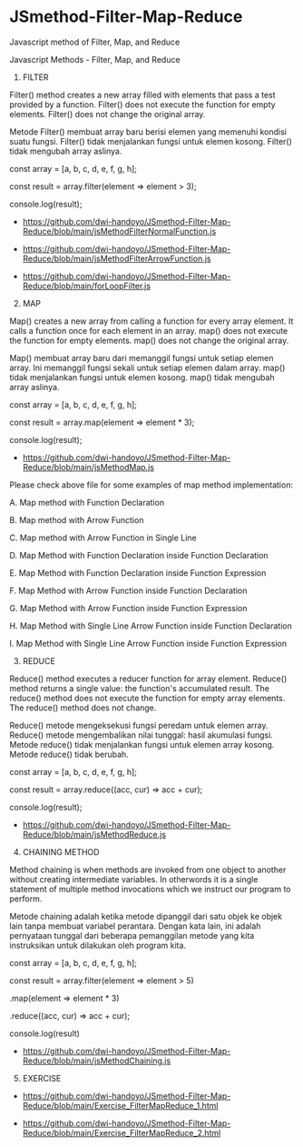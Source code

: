 # JSmethod-Filter-Map-Reduce
Javascript method of Filter, Map, and Reduce

Javascript Methods - Filter, Map, and Reduce

1. FILTER

Filter() method creates a new array filled with elements that pass a test provided by a function. Filter() does not execute the function for empty elements. Filter() does not change the original array.

Metode Filter() membuat array baru berisi elemen yang memenuhi kondisi suatu fungsi. Filter() tidak menjalankan fungsi untuk elemen kosong. Filter() tidak mengubah array aslinya.

const array = [a, b, c, d, e, f, g, h];

const result = array.filter(element => element > 3);

console.log(result);

* https://github.com/dwi-handoyo/JSmethod-Filter-Map-Reduce/blob/main/jsMethodFilterNormalFunction.js

* https://github.com/dwi-handoyo/JSmethod-Filter-Map-Reduce/blob/main/jsMethodFilterArrowFunction.js

* https://github.com/dwi-handoyo/JSmethod-Filter-Map-Reduce/blob/main/forLoopFilter.js

2. MAP

Map() creates a new array from calling a function for every array element. It calls a function once for each element in an array. map() does not execute the function for empty elements. map() does not change the original array.

Map() membuat array baru dari memanggil fungsi untuk setiap elemen array. Ini memanggil fungsi sekali untuk setiap elemen dalam array. map() tidak menjalankan fungsi untuk elemen kosong. map() tidak mengubah array aslinya.

const array = [a, b, c, d, e, f, g, h];

const result = array.map(element => element * 3);

console.log(result);

* https://github.com/dwi-handoyo/JSmethod-Filter-Map-Reduce/blob/main/jsMethodMap.js

Please check above file for some examples of map method implementation:

A. Map method with Function Declaration

B. Map method with Arrow Function 

C. Map method with Arrow Function in Single Line

D. Map Method with Function Declaration inside Function Declaration

E. Map Method with Function Declaration inside Function Expression

F. Map Method with Arrow Function inside Function Declaration

G. Map Method with Arrow Function inside Function Expression

H. Map Method with Single Line Arrow Function inside Function Declaration

I. Map Method with Single Line Arrow Function inside Function Expression

3. REDUCE

Reduce() method executes a reducer function for array element. Reduce() method returns a single value: the function's accumulated result. The reduce() method does not execute the function for empty array elements. The reduce() method does not change.

Reduce() metode mengeksekusi fungsi peredam untuk elemen array. Reduce() metode mengembalikan nilai tunggal: hasil akumulasi fungsi. Metode reduce() tidak menjalankan fungsi untuk elemen array kosong. Metode reduce() tidak berubah.

const array = [a, b, c, d, e, f, g, h];

const result = array.reduce((acc, cur) => acc + cur);

console.log(result);

* https://github.com/dwi-handoyo/JSmethod-Filter-Map-Reduce/blob/main/jsMethodReduce.js

4. CHAINING METHOD

Method chaining is when methods are invoked from one object to another without creating intermediate variables. In otherwords it is a single statement of multiple method invocations which we instruct our program to perform.

Metode chaining adalah ketika metode dipanggil dari satu objek ke objek lain tanpa membuat variabel perantara. Dengan kata lain, ini adalah pernyataan tunggal dari beberapa pemanggilan metode yang kita instruksikan untuk dilakukan oleh program kita.

const array = [a, b, c, d, e, f, g, h];

const result = array.filter(element => element > 5)

 .map(element => element * 3)
 
 .reduce((acc, cur) => acc + cur);

console.log(result)

* https://github.com/dwi-handoyo/JSmethod-Filter-Map-Reduce/blob/main/jsMethodChaining.js

5. EXERCISE

* https://github.com/dwi-handoyo/JSmethod-Filter-Map-Reduce/blob/main/Exercise_FilterMapReduce_1.html

* https://github.com/dwi-handoyo/JSmethod-Filter-Map-Reduce/blob/main/Exercise_FilterMapReduce_2.html



